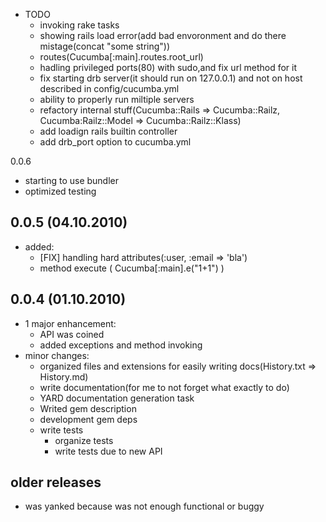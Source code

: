 * TODO
  * invoking rake tasks
  * showing rails load error(add bad envoronment and do there mistage(concat "some string"))
  * routes(Cucumba[:main].routes.root\_url)
  * hadling privileged ports(80) with sudo,and fix url method for it
  * fix starting drb server(it should run on 127.0.0.1) and not on host described in config/cucumba.yml
  * ability to properly run miltiple servers
  * refactory internal stuff(Cucumba::Rails => Cucumba::Railz, Cucumba:Railz::Model => Cucumba::Railz::Klass)
  * add loadign rails builtin controller
  * add drb\_port option to cucumba.yml

0.0.6

* starting to use bundler
* optimized testing

0.0.5 (04.10.2010)
------------------

* added:
  * [FIX] handling hard attributes(:user, :email => 'bla')
  * method execute ( Cucumba[:main].e("1+1") )

0.0.4 (01.10.2010)
-----------------------

* 1 major enhancement:
  * API was coined
  * added exceptions and method invoking
* minor changes:
  * organized files and extensions for easily writing docs(History.txt => History.md)
  * write documentation(for me to not forget what exactly to do)
  * YARD documentation generation task
  * Writed gem description
  * development gem deps
  * write tests
    * organize tests
    * write tests due to new API

older releases
--------------

* was yanked because was not enough functional or buggy
